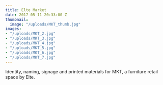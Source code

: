 ```yaml
---
title: Elte Market
date: 2017-05-11 20:33:00 Z
thumbnail:
  image: "/uploads/MKT_thumb.jpg"
images:
- "/uploads/MKT_2.jpg"
- "/uploads/MKT_3.jpg"
- "/uploads/MKT_4.jpg"
- "/uploads/MKT_5.jpg"
- "/uploads/MKT_6.jpg"
- "/uploads/MKT_7.jpg"
---
```


Identity, naming, signage and printed materials for MKT, a furniture retail space by Elte.
